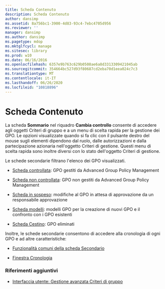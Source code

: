 ```yaml
---
title: Scheda Contenuto
description: Scheda Contenuto
author: dansimp
ms.assetid: 8a756bc1-3900-4d83-93c4-7ebc4705d956
ms.reviewer: ''
manager: dansimp
ms.author: dansimp
ms.pagetype: mdop
ms.mktglfcycl: manage
ms.sitesec: library
ms.prod: w10
ms.date: 06/16/2016
ms.openlocfilehash: 6357e9b763c629b0508ae6a8d3313309421045ab
ms.sourcegitcommit: 354664bc527d93f80687cd2eba70d1eea024c7c3
ms.translationtype: MT
ms.contentlocale: it-IT
ms.lasthandoff: 06/26/2020
ms.locfileid: "10818896"
---
```

# Scheda Contenuto


La scheda **Sommario** nel riquadro **Cambia controllo** consente di accedere agli oggetti Criteri di gruppo e a un menu di scelta rapida per la gestione dei GPO. Le opzioni visualizzate quando si fa clic con il pulsante destro del mouse sugli elementi dipendono dal ruolo, dalle autorizzazioni e dalla partecipazione azionaria nell'oggetto Criteri di gestione. Questi menu di scelta rapida sono inoltre diversi con lo stato dell'oggetto Criteri di gestione.

Le schede secondarie filtrano l'elenco dei GPO visualizzati.

-   [Scheda controllata](controlled-tab.md): GPO gestiti da Advanced Group Policy Management

-   [Scheda non controllata](uncontrolled-tab.md): GPO non gestiti da Advanced Group Policy Management

-   [Scheda in sospeso](pending-tab.md): modifiche al GPO in attesa di approvazione da un responsabile approvazione

-   [Scheda modelli](templates-tab.md): modelli GPO per la creazione di nuovi GPO e il confronto con i GPO esistenti

-   [Scheda Cestino](recycle-bin-tab.md): GPO eliminati

Inoltre, le schede secondarie consentono di accedere alla cronologia di ogni GPO e ad altre caratteristiche:

-   [Funzionalità comuni della scheda Secondario](common-secondary-tab-features.md)

-   [Finestra Cronologia](history-window.md)

### Riferimenti aggiuntivi

-   [Interfaccia utente: Gestione avanzata Criteri di gruppo](user-interface-advanced-group-policy-management.md)

 

 





